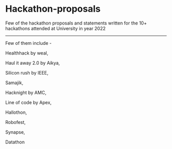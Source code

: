 # Hackathon-proposals
Few of the hackathon proposals and statements written for the 10+ hackathons attended at University in year 2022

***

Few of them include - 

Healthhack by weal,  

Haul it away 2.0 by Aikya, 

Silicon rush by IEEE, 

Samajik, 

Hacknight by AMC, 

Line of code by Apex, 

Hallothon, 

Robofest, 

Synapse, 

Datathon
